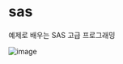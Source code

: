 # sas
예제로 배우는 SAS 고급 프로그래밍

![image](https://github.com/hyerim02/sas/assets/105963819/9a0ba6e2-ef7b-4ee6-8445-2a4cddde03db)


